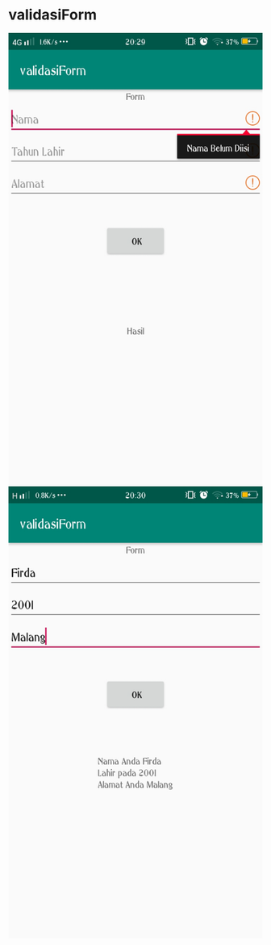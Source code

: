 # validasiForm
![alt text](https://github.com/Firdareynikaa/validasiForm/blob/master/An1.jpeg?raw=true)
![alt text](https://github.com/Firdareynikaa/validasiForm/blob/master/An2.jpeg?raw=true)
